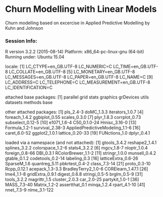 # Churn Modelling with Linear Models

Churn modelling based on excercise in Applied Predictive Modelling by Kuhn and Johnson

### Session Info:

R version 3.2.2 (2015-08-14)
Platform: x86_64-pc-linux-gnu (64-bit)
Running under: Ubuntu 15.04

locale:
 [1] LC_CTYPE=en_GB.UTF-8       LC_NUMERIC=C               LC_TIME=en_GB.UTF-8        LC_COLLATE=en_GB.UTF-8
 [5] LC_MONETARY=en_GB.UTF-8    LC_MESSAGES=en_GB.UTF-8    LC_PAPER=en_GB.UTF-8       LC_NAME=C
 [9] LC_ADDRESS=C               LC_TELEPHONE=C             LC_MEASUREMENT=en_GB.UTF-8 LC_IDENTIFICATION=C

attached base packages:
[1] parallel  grid      stats     graphics  grDevices utils     datasets  methods   base

other attached packages:
 [1] pls_2.4-3                       doMC_1.3.3                      iterators_1.0.7
 [4] foreach_1.4.2                   ggbiplot_0.55                   scales_0.3.0
 [7] plyr_1.8.3                      corrplot_0.73                   subselect_0.12-5
[10] e1071_1.6-4                     C50_0.1.0-24                    Hmisc_3.16-0
[13] Formula_1.2-1                   survival_2.38-3                 AppliedPredictiveModeling_1.1-6
[16] caret_6.0-52                    ggplot2_1.0.1                   lattice_0.20-33
[19] FUNctions_1.0                   dplyr_0.4.1

loaded via a namespace (and not attached):
 [1] gtools_3.4.2        reshape2_1.4.1      splines_3.2.2       colorspace_1.2-6    stats4_3.2.2
 [6] mgcv_1.8-7          nloptr_1.0.4        foreign_0.8-66      DBI_0.3.1           RColorBrewer_1.1-2
[11] stringr_1.0.0       munsell_0.4.2       gtable_0.1.2        codetools_0.2-14    labeling_0.3
[16] latticeExtra_0.6-26 SparseM_1.6         quantreg_5.11       pbkrtest_0.4-2      class_7.3-14
[21] proto_0.3-10        Rcpp_0.12.1         acepack_1.3-3.3     BradleyTerry2_1.0-6 CORElearn_1.47.1
[26] lme4_1.1-8          gridExtra_0.9.1     digest_0.6.8        stringi_0.5-5       brglm_0.5-9
[31] tools_3.2.2         magrittr_1.5        cluster_2.0.3       car_2.0-25          partykit_1.0-1
[36] MASS_7.3-40         Matrix_1.2-2        assertthat_0.1      minqa_1.2.4         rpart_4.1-10
[41] nnet_7.3-9          nlme_3.1-122

